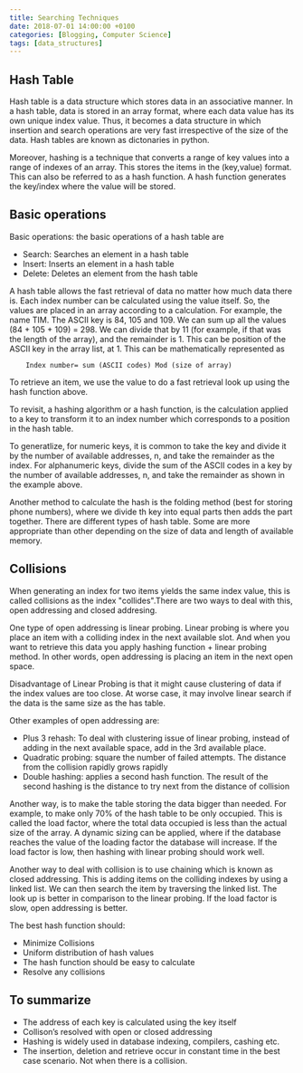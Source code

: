 ```yaml
---
title: Searching Techniques
date: 2018-07-01 14:00:00 +0100
categories: [Blogging, Computer Science]
tags: [data_structures]
---
```


## Hash Table

Hash table is a data structure which stores data in an associative manner. In a hash table, data is stored in an array format, where each data value has its own unique index value. Thus, it becomes a data structure in which insertion and search operations are very fast irrespective of the size of the data. Hash tables are known as dictonaries in python.

Moreover, hashing is a technique that converts a range of key values into a range of indexes of an array. This stores the items in the (key,value) format. This can also be referred to as a hash function. A hash function generates the key/index where the value will be stored.

## Basic operations

Basic operations: the basic operations of a hash table are

-	Search: Searches an element in a hash table
-	Insert: Inserts an element in a hash table
-	Delete: Deletes an element from the hash table


A hash table allows the fast retrieval of data no matter how much data there is. Each index number can be calculated using the value itself. So, the values are placed in an array according to a calculation. For example, the name TIM. The ASCII key is 84, 105 and 109. We can sum up all the values (84 + 105 + 109) = 298. We can divide that by 11 (for example, if that was the length of the array), and the remainder is 1. This can be position of the ASCII key in the array list, at 1. This can be mathematically represented as

```
	Index number= sum (ASCII codes) Mod (size of array)
```
To retrieve an item, we use the value to do a fast retrieval look up using the hash function above.

To revisit, a hashing algorithm or a hash function, is the calculation applied to a key to transform it to an index number which corresponds to a position in the hash table.

To generatlize, for numeric keys, it is common to take the key and divide it by the number of available addresses, n, and take the remainder as the index. For alphanumeric keys, divide the sum of the ASCII codes in a key by the number of available addresses, n, and take the remainder as shown in the example above.

Another method to calculate the hash is the folding method (best for storing phone numbers), where we divide th key into equal parts then adds the part together. There are different types of hash table. Some are more appropriate than other depending on the size of data and length of available memory.

## Collisions

When generating an index for two items yields the same index value, this is called collisions as the index "collides".There are two ways to deal with this, open addressing and closed addresing.

One type of open addressing is linear probing. Linear probing is where you place an item with a colliding index in the next available slot. And when you want to retrieve this data you apply hashing function + linear probing method. In other words, open addressing is placing an item in the next open space.

Disadvantage of Linear Probing is that it might cause clustering of data if the index values are too close. At worse case, it may involve linear search if the data is the same size as the has table.

Other examples of open addressing are:
-	Plus 3 rehash: To deal with clustering issue of linear probing, instead of adding in the next available space, add in the 3rd available place.
-	Quadratic probing: square the number of failed attempts. The distance from the collision rapidly grows rapidly
-	Double hashing: applies a second hash function. The result of the second hashing is the distance to try next from the distance of collision

Another way, is to make the table storing the data bigger than needed. For example, to make only 70% of the hash table to be only occupied. This is called the load factor, where the total data occupied is less than the actual size of the array. A dynamic sizing can be applied, where if the database reaches the value of the loading factor the database will increase. If the load factor is low, then hashing with linear probing should work well.

Another way to deal with collision is to use chaining which is known as closed addressing. This is adding items on the colliding indexes by using a linked list. We can then search the item by traversing the linked list. The look up is better in comparison to the linear probing. If the load factor is slow, open addressing is better.

The best hash function should:

-	Minimize Collisions
-	Uniform distribution of hash values
-	The hash function should be easy to calculate
-	Resolve any collisions

## To summarize

-	The address of each key is calculated using the key itself
-	Collison’s resolved with open or closed addressing
-	Hashing is widely used in database indexing, compilers, cashing etc.
-	The insertion, deletion and retrieve occur in constant time in the best case scenario. Not when there is a collision.
